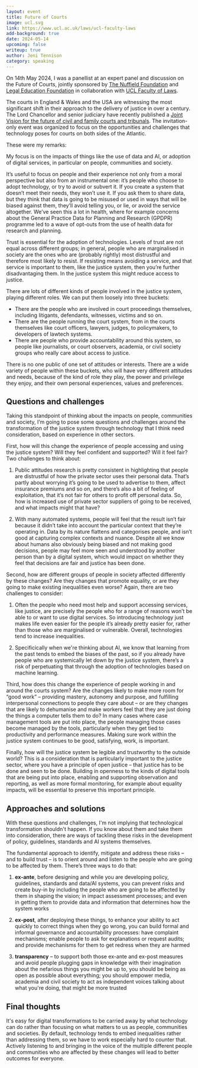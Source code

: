 ```yaml
---
layout: event
title: Future of Courts
image: ucl.svg
link: https://www.ucl.ac.uk/laws/ucl-faculty-laws
add-background: true
date: 2024-05-14
upcoming: false
writeup: true
author: Jeni Tennison
category: speaking
---
```

On 14th May 2024, I was a panellist at an expert panel and discussion on the Future of Courts, jointly sponsored by [The Nuffield Foundation](https://www.nuffieldfoundation.org/) and [Legal Education Foundation](https://thelegaleducationfoundation.org/) in collaboration with [UCL Faculty of Laws](https://www.ucl.ac.uk/laws/ucl-faculty-laws).

The courts in England & Wales and the USA are witnessing the most significant shift in their
approach to the delivery of justice in over a century. The Lord Chancellor and senior judiciary have recently published a [Joint Vision for the future of civil and family courts and tribunals](https://www.gov.uk/government/publications/transforming-our-justice-system-joint-statement). The invitation-only event was organized to focus on the opportunities and challenges that technology poses for courts on both sides of the Atlantic.

<!--more-->

These were my remarks:

My focus is on the impacts of things like the use of data and AI, or adoption of digital services, in particular on people, communities and society.

It’s useful to focus on people and their experience not only from a moral perspective but also from an instrumental one: it’s people who choose to adopt technology, or try to avoid or subvert it. If you create a system that doesn’t meet their needs, they won’t use it. If you ask them to share data, but they think that data is going to be misused or used in ways that will be biased against them, they’ll avoid telling you, or lie, or avoid the service altogether. We’ve seen this a lot in health, where for example concerns about the General Practice Data for Planning and Research (GPDPR) programme led to a wave of opt-outs from the use of health data for research and planning.

Trust is essential for the adoption of technologies. Levels of trust are not equal across different groups; in general, people who are marginalised in society are the ones who are (probably rightly) most distrustful and therefore most likely to resist. If resisting means avoiding a service, and that service is important to them, like the justice system, then you’re further disadvantaging them. In the justice system this might reduce access to justice.

There are lots of different kinds of people involved in the justice system, playing different roles. We can put them loosely into three buckets:

  * There are the people who are involved in court proceedings themselves, including litigants, defendants, witnesses, victims and so on.
  * There are the people running the court system, from in the courts themselves like court officers, lawyers, judges, to policymakers, to developers of lawtech systems.
  * There are people who provide accountability around this system, so people like journalists, or court observers, academia, or civil society groups who really care about access to justice.

There is no one public of one set of attitudes or interests. There are a wide variety of people within these buckets, who will have very different attitudes and needs, because of the kind of role they play, the power and privilege they enjoy, and their own personal experiences, values and preferences.

## Questions and challenges

Taking this standpoint of thinking about the impacts on people, communities and society, I’m going to pose some questions and challenges around the transformation of the justice system through technology that I think need consideration, based on experience in other sectors.

First, how will this change the experience of people accessing and using the justice system? Will they feel confident and supported? Will it feel fair? Two challenges to think about:

  1. Public attitudes research is pretty consistent in highlighting that people are distrustful of how the private sector uses their personal data. That’s partly about worrying it’s going to be used to advertise to them, affect insurance premiums and so on, and there’s also a bit of feeling of exploitation, that it’s not fair for others to profit off personal data. So, how is increased use of private sector suppliers of going to be received, and what impacts might that have?

  2. With many automated systems, people will feel that the result isn’t fair because it didn’t take into account the particular context that they’re operating in. Data by its nature flattens and categorises people, and isn’t good at capturing complex contexts and nuance. Despite all we know about humans also obviously being biased and not making good decisions, people may feel more seen and understood by another person than by a digital system, which would impact on whether they feel that decisions are fair and justice has been done.

Second, how are different groups of people in society affected differently by these changes? Are they changes that promote equality, or are they going to make existing inequalities even worse? Again, there are two challenges to consider:

  1. Often the people who need most help and support accessing services, like justice, are precisely the people who for a range of reasons won’t be able to or want to use digital services. So introducing technology just makes life even easier for the people it’s already pretty easier for, rather than those who are marginalised or vulnerable. Overall, technologies tend to increase inequalities.

  2. Specificically when we're thinking about AI, we know that learning from the past tends to embed the biases of the past, so if you already have people who are systemically let down by the justice system, there’s a risk of perpetuating that through the adoption of technologies based on machine learning.

Third, how does this change the experience of people working in and around the courts system? Are the changes likely to make more room for “good work” – providing mastery, autonomy and purpose, and fulfilling interpersonal connections to people they care about – or are they changes that are likely to dehumanise and make workers feel that they are just doing the things a computer tells them to do? In many cases where case management tools are put into place, the people managing those cases become managed by the tools, particularly when they get tied to productivity and performance measures. Making sure work within the justice system continues to be good, satisfying, work, is important.

Finally, how will the justice system be legible and trustworthy to the outside world? This is a consideration that is particularly important to the justice sector, where you have a principle of open justice – that justice has to be done and seen to be done. Building in openness to the kinds of digital tools that are being put into place, enabling and supporting observation and reporting, as well as more formal monitoring, for example about equality impacts, will be essential to preserve this important principle.

## Approaches and solutions

With these questions and challenges, I'm not implying that technological transformation shouldn't happen. If you know about them and take them into consideration, there are ways of tackling these risks in the development of policy, guidelines, standards and AI systems themselves.

The fundamental approach to identify, mitigate and address these risks – and to build trust – is to orient around and listen to the people who are going to be affected by them. There’s three ways to do that:

  1. **ex-ante**, before designing and while you are developing policy, guidelines, standards and data/AI systems, you can prevent risks and create buy-in by including the people who are going to be affected by them in shaping the vision; in impact assessment processes; and even in getting them to provide data and information that determines how the system works

  2. **ex-post**, after deploying these things, to enhance your ability to act quickly to correct things when they go wrong, you can build formal and informal governance and accountability processes: have complaint mechanisms; enable people to ask for explanations or request audits; and provide mechanisms for them to get redress when they are harmed

  3. **transparency** – to support both those ex-ante and ex-post measures and avoid people plugging gaps in knowledge with their imagination about the nefarious things you might be up to, you should be being as open as possible about everything; you should empower media, academia and civil society to act as independent voices talking about what you're doing, that might be more trusted

## Final thoughts

It's easy for digital transformations to be carried away by what technology can do rather than focusing on what matters to us as people, communities and societies. By default, technology tends to embed inequalities rather than addressing them, so we have to work especially hard to counter that. Actively listening to and bringing in the voice of the multiple different people and communities who are affected by these changes will lead to better outcomes for everyone.
